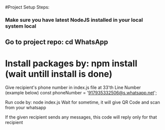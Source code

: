 

#Project Setup Steps:


### Make sure you have latest NodeJS installed in your local system local
## Go to project repo: cd WhatsApp
# Install packages by: npm install (wait untill install is done)

Give recipient's phone number in index.js file at 33'th Line Number (example below)
const phoneNumber = '917935332506@s.whatsapp.net';

Run code by: node index.js
Wait for sometime, it will give QR Code and scan from your whatsapp

If the given recipient sends any messages, this code will reply only for that recipient